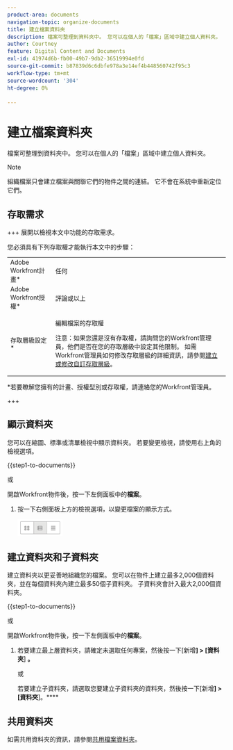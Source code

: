 ```yaml
---
product-area: documents
navigation-topic: organize-documents
title: 建立檔案資料夾
description: 檔案可整理到資料夾中。 您可以在個人的「檔案」區域中建立個人資料夾。
author: Courtney
feature: Digital Content and Documents
exl-id: 41974d6b-fb00-49b7-9db2-36519994e0fd
source-git-commit: b87839d6c6dbfe978a3e14ef4b448560742f95c3
workflow-type: tm+mt
source-wordcount: '304'
ht-degree: 0%

---
```


# 建立檔案資料夾

檔案可整理到資料夾中。 您可以在個人的「檔案」區域中建立個人資料夾。

>[!NOTE]
>
>組織檔案只會建立檔案與關聯它們的物件之間的連結。 它不會在系統中重新定位它們。

## 存取需求

+++ 展開以檢視本文中功能的存取需求。

您必須具有下列存取權才能執行本文中的步驟：

<table style="table-layout:auto"> 
 <col> 
 <col> 
 <tbody> 
  <tr> 
   <td role="rowheader">Adobe Workfront計畫*</td> 
   <td> <p>任何</p> </td> 
  </tr> 
  <tr> 
   <td role="rowheader">Adobe Workfront授權*</td> 
   <td> <p>評論或以上</p> </td> 
  </tr> 
  <tr> 
   <td role="rowheader">存取層級設定*</td> 
   <td> <p>編輯檔案的存取權</p> <p>注意：如果您還是沒有存取權，請詢問您的Workfront管理員，他們是否在您的存取層級中設定其他限制。 如需Workfront管理員如何修改存取層級的詳細資訊，請參閱<a href="../../administration-and-setup/add-users/configure-and-grant-access/create-modify-access-levels.md" class="MCXref xref">建立或修改自訂存取層級</a>。</p> </td> 
  </tr> 
 </tbody> 
</table>

&#42;若要瞭解您擁有的計畫、授權型別或存取權，請連絡您的Workfront管理員。

+++

## 顯示資料夾

您可以在縮圖、標準或清單檢視中顯示資料夾。 若要變更檢視，請使用右上角的檢視選項。

{{step1-to-documents}}

或

開啟Workfront物件後，按一下左側面板中的&#x200B;**檔案**。

1. 按一下右側面板上方的檢視選項，以變更檔案的顯示方式。

   ![](assets/screenshot-2016-07-07-12.46.54.png)

## 建立資料夾和子資料夾

建立資料夾以更妥善地組織您的檔案。 您可以在物件上建立最多2,000個資料夾，並在每個資料夾內建立最多50個子資料夾。 子資料夾會計入最大2,000個資料夾。

{{step1-to-documents}}

或

開啟Workfront物件後，按一下左側面板中的&#x200B;**檔案**。

1. 若要建立最上層資料夾，請確定未選取任何專案，然後按一下[新增&#x200B;**] > [資料夾**] **。**

   或

   若要建立子資料夾，請選取您要建立子資料夾的資料夾，然後按一下[新增&#x200B;**] > [資料夾**]。****

## 共用資料夾

如需共用資料夾的資訊，請參閱[共用檔案資料夾](../../workfront-basics/grant-and-request-access-to-objects/share-a-document-folder.md)。
